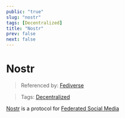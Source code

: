 ```yaml
---
public: "true"
slug: "nostr"
tags: [Decentralized]
title: "Nostr"
prev: false
next: false
---
```

# Nostr

> Referenced by: [Fediverse](/garden/fediverse/index.md)

> Tags: [Decentralized](/garden/decentralized/index.md)

[Nostr](https://nostr.com) is a protocol for [Federated Social Media](/garden/fediverse/index.md)